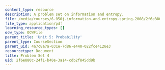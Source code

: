 ```yaml
---
content_type: resource
description: A problem set on information and entropy.
file: /media/courses/6-050j-information-and-entropy-spring-2008/2f6e880c24f1b40e3a14cdb2f845dd9b_MIT6_050JS08_ps_04.pdf
file_type: application/pdf
learning_resource_types: []
ocw_type: OCWFile
parent_title: 'Unit 5: Probability'
parent_type: CourseSection
parent_uid: 4a7c8a7a-031e-7d86-e440-022fce4128e3
resourcetype: Document
title: Problem Set 4
uid: 2f6e880c-24f1-b40e-3a14-cdb2f845dd9b
---
```

